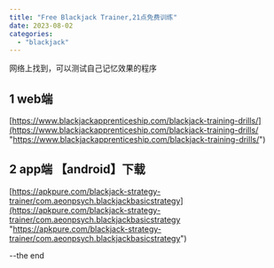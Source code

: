 ```yaml
---
title: "Free Blackjack Trainer,21点免费训练"
date: 2023-08-02
categories: 
  - "blackjack"
---
```


网络上找到，可以测试自己记忆效果的程序

## 1 web端

[https://www.blackjackapprenticeship.com/blackjack-training-drills/](https://www.blackjackapprenticeship.com/blackjack-training-drills/ "https://www.blackjackapprenticeship.com/blackjack-training-drills/")

## 2 app端 【android】下载

[https://apkpure.com/blackjack-strategy-trainer/com.aeonpsych.blackjackbasicstrategy](https://apkpure.com/blackjack-strategy-trainer/com.aeonpsych.blackjackbasicstrategy "https://apkpure.com/blackjack-strategy-trainer/com.aeonpsych.blackjackbasicstrategy")

\--the end
